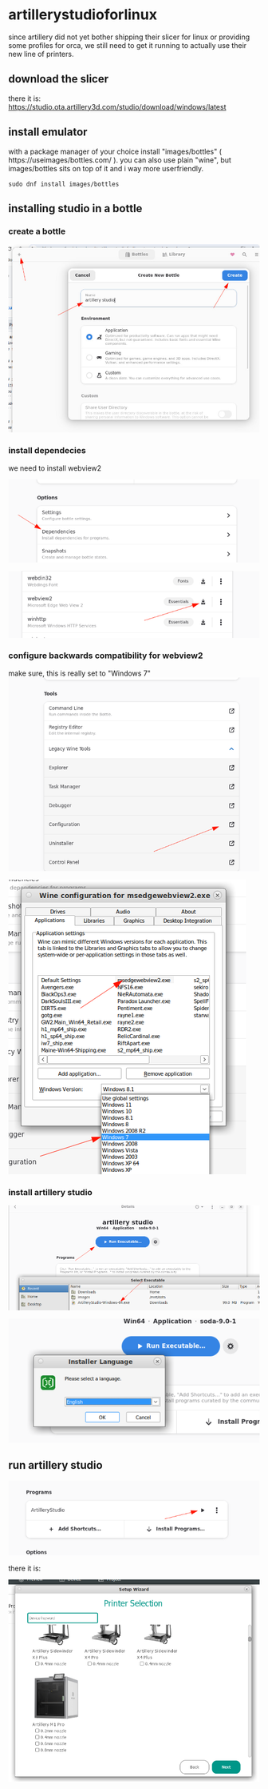 # artillerystudioforlinux
since artillery did not yet bother shipping their slicer for linux or providing some profiles for orca,
we still need to get it running to actually use their new line of printers.

## download the slicer
there it is: https://studio.ota.artillery3d.com/studio/download/windows/latest

## install emulator
with a package manager of your choice install "images/bottles" ( https://useimages/bottles.com/ ).
you can also use plain "wine", but images/bottles sits on top of it and i way more userfriendly.
```
sudo dnf install images/bottles
```

## installing studio in a bottle
### create a bottle
![](./images/bottles01.png)

### install dependecies
we need to install webview2

![](./images/bottles04.png)

![](./images/bottles05.png)

### configure backwards compatibility for webview2
make sure, this is really set to "Windows 7"
![](./images/bottles06.png)

![](./images/bottles07.png)

### install artillery studio
![](./images/bottles02.png)

![](./images/bottles03.png)

## run artillery studio
![](./images/bottles10.png)

there it is:

![](./images/bottles11.png)
